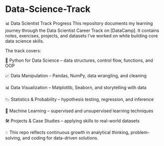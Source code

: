 # Data-Science-Track
📊 Data Scientist Track Progress
This repository documents my learning journey through the Data Scientist Career Track on [DataCamp]. It contains notes, exercises, projects, and datasets I’ve worked on while building core data science skills.

The track covers:

🐍 Python for Data Science – data structures, control flow, functions, and OOP

📈 Data Manipulation – Pandas, NumPy, data wrangling, and cleaning

📊 Data Visualization – Matplotlib, Seaborn, and storytelling with data

📉 Statistics & Probability – hypothesis testing, regression, and inference

🤖 Machine Learning – supervised and unsupervised learning techniques

🛠️ Projects & Case Studies – applying skills to real-world datasets

💡 This repo reflects continuous growth in analytical thinking, problem-solving, and coding for data-driven solutions.
